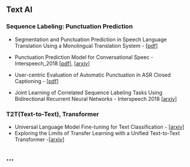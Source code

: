 ## Text AI  
### Sequence Labeling: Punctuation Prediction
* Segmentation and Punctuation Prediction in Speech Language Translation Using a Monolingual Translation System - [[pdf](https://isl.anthropomatik.kit.edu/pdf/Cho2012.pdf)]
* Punctuation Prediction Model for Conversational Speec - Interspeech_2018 [[pdf](https://www.isca-speech.org/archive/Interspeech_2018/pdfs/1096.pdf)], [[arxiv](https://arxiv.org/pdf/1807.00543.pdf)]
* User-centric Evaluation of Automatic Punctuation in ASR Closed Captioning - [[pdf](https://www.isca-speech.org/archive/Interspeech_2018/pdfs/1352.pdf)]

* Joint Learning of Correlated Sequence Labeling Tasks Using Bidirectional Recurrent Neural Networks - Interspeech 2018 [[arxiv](https://arxiv.org/pdf/1703.04650.pdf)]

### T2T(Text-to-Text), Transformer 
* Universal Language Model Fine-tuning for Text Classification - [[arxiv](https://arxiv.org/pdf/1801.06146.pdf)]
* Exploring the Limits of Transfer Learning with a Unified Text-to-Text Transformer -[[arxiv](https://arxiv.org/pdf/1910.10683.pdf)]


## ...  

